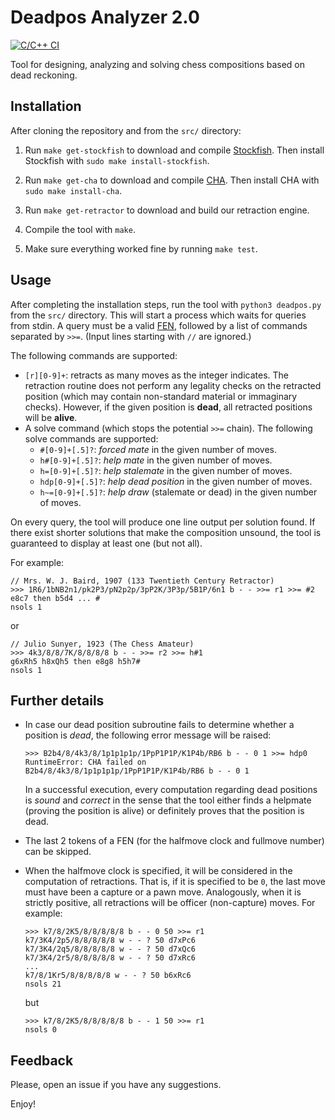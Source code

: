 # Deadpos Analyzer 2.0

[![C/C++ CI](https://github.com/miguel-ambrona/deadpos/actions/workflows/c-cpp.yml/badge.svg?branch=master)](https://github.com/miguel-ambrona/deadpos/actions/workflows/c-cpp.yml)

Tool for designing, analyzing and solving chess compositions based on
dead reckoning.

## Installation

After cloning the repository and from the `src/` directory:

1. Run `make get-stockfish` to download and compile
[Stockfish](https://github.com/official-stockfish/Stockfish).
Then install Stockfish with `sudo make install-stockfish`.

2. Run `make get-cha` to download and compile
[CHA](https://github.com/miguel-ambrona/D3-Chess).
Then install CHA with `sudo make install-cha`.

3. Run `make get-retractor` to download and build our retraction engine.

4. Compile the tool with `make`.

5. Make sure everything worked fine by running `make test`.

## Usage

After completing the installation steps, run the tool with
`python3 deadpos.py` from the `src/` directory.
This will start a process which waits for queries from stdin.
A query must be a valid
[FEN](https://en.wikipedia.org/wiki/Forsyth%E2%80%93Edwards_Notation),
followed by a list of commands separated by `>>=`.
(Input lines starting with `//` are ignored.)

The following commands are supported:
 - `[r][0-9]+`: retracts as many moves as the integer indicates.
    The retraction routine does not perform any legality checks on the
    retracted position (which may contain non-standard material or immaginary
    checks). However, if the given position is **dead**, all retracted positions
    will be **alive**.
 - A solve command (which stops the potential `>>=` chain). The following solve
   commands are supported:
     - `#[0-9]+[.5]?`: *forced mate* in the given number of moves.
     - `h#[0-9]+[.5]?`: *help mate* in the given number of moves.
     - `h=[0-9]+[.5]?`: *help stalemate* in the given number of moves.
     - `hdp[0-9]+[.5]?`: *help dead position* in the given number of moves.
     - `h~=[0-9]+[.5]?`: *help draw* (stalemate or dead) in the given number of moves.

On every query, the tool will produce one line output per solution found.
If there exist shorter solutions that make the composition unsound, the tool
is guaranteed to display at least one (but not all).

For example:
```
// Mrs. W. J. Baird, 1907 (133 Twentieth Century Retractor)
>>> 1R6/1bNB2n1/pk2P3/pN2p2p/3pP2K/3P3p/5B1P/6n1 b - - >>= r1 >>= #2
e8c7 then b5d4 ... #
nsols 1
```
or
```
// Julio Sunyer, 1923 (The Chess Amateur)
>>> 4k3/8/8/7K/8/8/8/8 b - - >>= r2 >>= h#1
g6xRh5 h8xQh5 then e8g8 h5h7#
nsols 1
```

## Further details

- In case our dead position subroutine fails to determine whether a position
  is *dead*, the following error message will be raised:
  ```
  >>> B2b4/8/4k3/8/1p1p1p1p/1PpP1P1P/K1P4b/RB6 b - - 0 1 >>= hdp0
  RuntimeError: CHA failed on B2b4/8/4k3/8/1p1p1p1p/1PpP1P1P/K1P4b/RB6 b - - 0 1
  ```
  In a successful execution, every computation regarding dead positions is
  *sound* and *correct* in the sense that the tool either finds a helpmate
  (proving the position is alive) or definitely proves that the position is dead.

- The last 2 tokens of a FEN (for the halfmove clock and fullmove number) can
  be skipped.

- When the halfmove clock is specified, it will be considered in the computation
  of retractions. That is, if it is specified to be `0`, the last move must have
  been a capture or a pawn move. Analogously, when it is strictly positive, all
  retractions will be officer (non-capture) moves.
  For example:
  ```
  >>> k7/8/2K5/8/8/8/8/8 b - - 0 50 >>= r1
  k7/3K4/2p5/8/8/8/8/8 w - - ? 50 d7xPc6
  k7/3K4/2q5/8/8/8/8/8 w - - ? 50 d7xQc6
  k7/3K4/2r5/8/8/8/8/8 w - - ? 50 d7xRc6
  ...
  k7/8/1Kr5/8/8/8/8/8 w - - ? 50 b6xRc6
  nsols 21
  ```
  but
  ```
  >>> k7/8/2K5/8/8/8/8/8 b - - 1 50 >>= r1
  nsols 0
  ```

## Feedback

Please, open an issue if you have any suggestions.

Enjoy!
